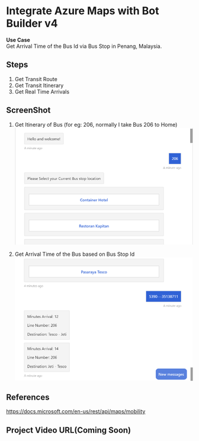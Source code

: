 # Integrate Azure Maps with Bot Builder v4
**Use Case** <br/>
Get Arrival Time of the Bus Id via Bus Stop in Penang, Malaysia.

## Steps
1. Get Transit Route
2. Get Transit Itinerary
3. Get Real Time Arrivals

## ScreenShot
1. Get Itinerary of Bus (for eg: 206, normally I take Bus 206 to Home)
![Image of Bus Itinerary](https://github.com/cheahengsoon/AzureMapsBotBuilder/blob/master/ItineraryBus.png)

2. Get Arrival Time of the Bus based on Bus Stop Id
![Image of Bus Arrival Time](https://github.com/cheahengsoon/AzureMapsBotBuilder/blob/master/ArrivalTime.png)

## References
https://docs.microsoft.com/en-us/rest/api/maps/mobility

## Project Video URL(Coming Soon)


